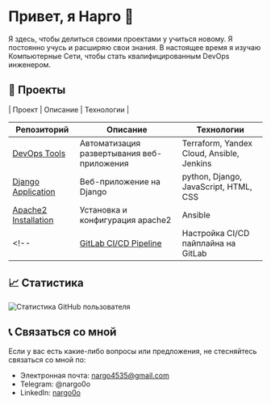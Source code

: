 # Привет, я Нарго 👋

Я здесь, чтобы делиться своими проектами у учиться новому. Я постоянно учусь и расширяю свои знания. В настоящее время я изучаю Компьютерные Сети, чтобы стать квалифицированным DevOps инженером.

## 🚀 Проекты

| Проект | Описание | Технологии |

| Репозиторий | Описание | Технологии |
|-------------|----------| ---------- |
| [DevOps Tools](https://github.com/nargo0o/devops_tools) | Автоматизация развертывания веб-приложения | Terraform, Yandex Cloud, Ansible, Jenkins |
| [Django Application](https://github.com/nargo0o/geekshop1) | Веб-приложение на Django | python, Django, JavaScript, HTML, CSS |
| [Apache2 Installation](https://github.com/nargo0o/ansible) | Установка и конфигурация apache2 | Ansible |
<!-- | [GitLab CI/CD Pipeline](https://github.com/nargo0o/gitlab-ci-cd-pipeline) | Настройка CI/CD пайплайна на GitLab | GitLab CI/CD | -->


 ## 📈 Статистика
 
 
![Статистика GitHub пользователя](https://github-readme-stats.vercel.app/api?username=nargo0o&show_icons=true&theme=dracula)
  

## 📞 Связаться со мной

Если у вас есть какие-либо вопросы или предложения, не стесняйтесь связаться со мной по:

- Электронная почта: nargo4535@gmail.com
- Telegram: @nargo0o
- LinkedIn: [nargo0o](https://www.linkedin.com/in/nargo-raitman-765802168/)
